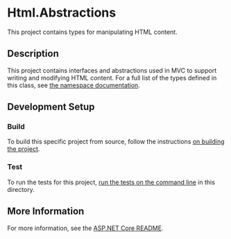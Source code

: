 # Html.Abstractions

This project contains types for manipulating HTML content.

## Description

This project contains interfaces and abstractions used in MVC to support writing and modifying HTML content. For a full list of the types defined in this class, see [the namespace documentation](https://learn.microsoft.com/dotnet/api/microsoft.aspnetcore.html).

## Development Setup

### Build

To build this specific project from source, follow the instructions [on building the project](../../docs/BuildFromSource.md#step-3-build-the-repo).

### Test

To run the tests for this project, [run the tests on the command line](../../../BuildFromSource.md#running-tests-on-command-line) in this directory.

## More Information

For more information, see the [ASP.NET Core README](../../../README.md).
